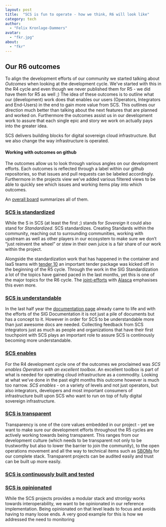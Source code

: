 ```yaml
---
layout: post
title:  "SCS is fun to operate - how we think, R6 will look like"
category: tech
author:
  - "Felix Kronlage-Dammers"
avatar:
  - "fkr.jpg"
about:
  - "fkr"
---
```


## Our R6 outcomes 

To align the development efforts of our community we started talking about *Outcomes* when looking at the development cycle.
We've started with this in the R4 cycle and even though we never published them for R5 - we did have them for R5 as well ;)
The idea of these outcomes is to outline what our (development) work does that enables our users (Operators, Integrators and End-Users)
in the end to gain more value from SCS. This outlines our direction much better than talking about the next features that are planned
and worked on. Furthermore the outcomes assist us in our development work to assure that each single epic and story we work on
actually pays into the greater idea.

SCS delivers building blocks for digital sovereign cloud infrastructure.  But we also change the way infrastructure is operated.

#### Working with outcomes on github

The outcomes allow us to look through various angles on our development efforts. Each outcomes is reflected through a label within our github repositories, so that issues and pull requests can be labeled accordingly. Furthermore in the projects view we've added various filtered views to be able to quickly see which issues and working items play into which outcomes.

An [overall board](https://github.com/orgs/SovereignCloudStack/projects/6/views/28) summarizes all of them.


### [SCS is standardized](https://github.com/orgs/SovereignCloudStack/projects/6/views/23)

While the S in SCS (at least the first ;) stands for *Sovereign* it could also stand for *Standardized*.
SCS standardizes. Creating Standards within the community, reaching out to surrounding communities, working with upstream as well as other players in our ecosystem to make sure we don’t “just reinvent the wheel” or stew in their own juice is a fair share of our work within the project.

Alongside the standardization work that has happened in the container and IaaS teams with [tender 10](https://scs.community/tenders/lot10) an important tender package was kicked off in the beginning of the R5 cycle. Through the work in the SIG Standardization a lot of the topics have gained paced in the last months, yet this is one of the major topics for the R6 cycle.
The [joint-efforts](https://scs.community/2023/11/27/joint-standardization/) with [Alasca](https://alasca.cloud) emphasises this even more.


### [SCS is understandable](https://github.com/orgs/SovereignCloudStack/projects/6/views/22)

In the last half year the [documentation page](https://docs.scs.community) already came to life and with the efforts of the SIG Documentation it is not just a pile of documents but has a concept to it. However in order for SCS to be understandable more than just awesome docs are needed. Collecting feedback from SCS integrators just as much as people and organizations that have their first touchpoint with SCS plays an important role to assure SCS is continously becoming more understandable. 


### [SCS enables](https://github.com/orgs/SovereignCloudStack/projects/6/views/20)

For the R4 development cycle one of the outcomes we proclaimed was *SCS enables Operators with an excellent toolbox*. An excellent toolbox is part of what is needed for operating cloud infrastructure as a commodity. Looking at what we’ve done in the past eight months this outcome however is much too narrow. 
*SCS enables* - on a variety of levels and not just operators, but also integrators, developers and most important consumers of infrastructure built upon SCS who want to run on top of fully digital sovereign infrastructure.

### [SCS is transparent](https://github.com/orgs/SovereignCloudStack/projects/6/views/30)

Transparency is one of the core values embedded in our project - yet we want to make sure our development efforts throughout the R5 cycles are actively working towards being transparent. This ranges from our development culture (which needs to be transparent not only to be trustworthy but also to lower the barrier to join the community), to the open operations movement and all the way to technical items such as [SBOMs](https://en.wikipedia.org/wiki/Software_supply_chain) for our complete stack.
Transparent projects can be audited easily and trust can be built up more easily.

### [SCS is continuously built and tested](https://github.com/orgs/SovereignCloudStack/projects/6/views/21)


### [SCS is opinionated](https://github.com/orgs/SovereignCloudStack/projects/6/views/29)

While the SCS projects provides a modular stack and stronlgy works towards interoperability, we want to be opinionated in our reference implementation. Being opinionated on that level leads to focus and avoids having to many loose ends. 
A very good example for this is how we addressed the need to monitoring


